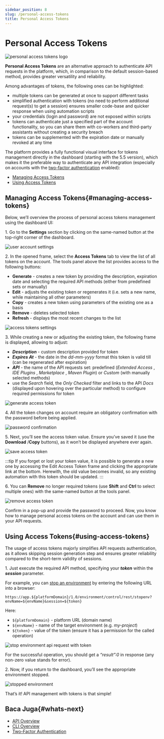 ```yaml
---
sidebar_position: 8
slug: /personal-access-tokens
title: Personal Access Tokens
---
```

# Personal Access Tokens

![personal access tokens logo](#)

**Personal Access Tokens** are an alternative approach to authenticate API requests in the platform, which, in comparison to the default session-based method, provides greater versatility and reliability.

Among advantages of tokens, the following ones can be highlighted:

  * multiple tokens can be generated at once to support different tasks
  * simplified authentication with tokens (no need to perform additional request(s) to get a session) ensures smaller code-base and quicker response when using automation scripts
  * your credentials (login and password) are not exposed within scripts
  * tokens can authenticate just a specified part of the account functionality, so you can share them with co-workers and third-party assistants without creating a security breach
  * tokens can be supplemented with the expiration date or manually revoked at any time

The platform provides a fully functional visual interface for tokens management directly in the dashboard (starting with the 5.5 version), which makes it the preferable way to authenticate any API integration (especially on accounts with the [two-factor authentication](https://docs.dewacloud.com/docs/two-factor-authentication) enabled):

  * [Managing Access Tokens](https://docs.dewacloud.com/docs/#manage)
  * [Using Access Tokens](https://docs.dewacloud.com/docs/#use)

## Managing Access Tokens{#managing-access-tokens}

Below, we’ll overview the process of personal access tokens management using the dashboard UI:

1\. Go to the **Settings** section by clicking on the same-named button at the top-right corner of the dashboard.

![user account settings](#)

2\. In the opened frame, select the **Access Tokens** tab to view the list of all tokens on the account. The tools panel above the list provides access to the following buttons:

  * **Generate** \- creates a new token by providing the description, expiration date and selecting the required API methods (either from predefined sets or manually)
  * **Edit** \- adjusts the existing token or regenerates it (i.e. sets a new name, while maintaining all other parameters)
  * **Copy** \- creates a new token using parameters of the existing one as a basis
  * **Remove** \- deletes selected token
  * **Refresh** \- displays the most recent changes to the list

![access tokens settings](#)

3\. While creating a new or adjusting the existing token, the following frame is displayed, allowing to adjust:

  * _**Description**_ \- custom description provided for token
  * _**Expires At**_ \- the date in the _dd-mm-yyyy_ format this token is valid till (can be regenerated after expiration)
  * _**API**_ \- the name of the API requests set: predefined (_Extended Access_ , _IDE Plugins_ , _Marketplace_ , _Maven Plugin_) or _Custom_ (with manually selected methods)
  * use the _Search_ field, the _Only Checked_ filter and links to the API _Docs_ (displayed upon hovering over the particular method) to configure required permissions for token

![generate access token](#)

4\. All the token changes on account require an obligatory confirmation with the password before being applied.

![password confirmation](#)

5\. Next, you’ll see the access token value. Ensure you’ve saved it (use the **Download** /**Copy** buttons), as it won’t be displayed anywhere ever again.

![save access token](#)

:::tip
If you forget or lost your token value, it is possible to generate a new one by accessing the Edit Access Token frame and clicking the appropriate link at the bottom. Herewith, the old value becomes invalid, so any existing automation with this token should be updated.
:::

6\. You can **Remove** no longer required tokens (use **Shift** and **Ctrl** to select multiple ones) with the same-named button at the tools panel.

![remove access token](#)

Confirm in a pop-up and provide the password to proceed. Now, you know how to manage personal access tokens on the account and can use them in your API requests.

## Using Access Tokens{#using-access-tokens}

The usage of access tokens majorly simplifies API requests authentication, as it allows skipping session generation step and ensures greater reliability compared to the short-term validity of sessions.

1\. Just execute the required API method, specifying your _**token**_ within the _**session**_ parameter.

For example, you can [stop an environment](https://docs.dewacloud.com/api/#!/api/environment.Control-method-StopEnv) by entering the following URL into a browser:

`https://app.${platformDomain}/1.0/environment/control/rest/stopenv?envName=${envName}&session=${token}`

Here:

  * `${platformDomain}` \- platform URL (domain name)
  * `${envName}` \- name of the target environment (e.g. _my-project_)
  * `${token}` \- value of the token (ensure it has a permission for the called operation)

![stop environment api request with token](#)

For the successful operation, you should get a _“result”:0_ in response (any non-zero value stands for error).

2\. Now, if you return to the dashboard, you’ll see the appropriate environment stopped.

![stopped environment](#)

That’s it! API management with tokens is that simple!


## Baca Juga{#whats-next}
  * [API Overview](https://docs.dewacloud.com/docs/api-overview/)
  * [CLI Overview](https://docs.dewacloud.com/docs/cli/)
  * [Two-Factor Authentication](https://docs.dewacloud.com/docs/two-factor-authentication/)
